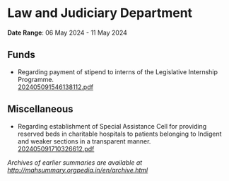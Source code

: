 # Law and Judiciary Department

**Date Range**: 06 May 2024 - 11 May 2024


## Funds
- Regarding payment of stipend to interns of the Legislative Internship Programme.\
  [202405091546138112.pdf](https://gr.maharashtra.gov.in/Site/Upload/Government%20Resolutions/English/202405091546138112.pdf)

## Miscellaneous
- Regarding establishment of Special Assistance Cell for providing reserved beds in charitable hospitals to patients belonging to Indigent and weaker sections in a transparent manner.\
  [202405091710326612.pdf](https://gr.maharashtra.gov.in/Site/Upload/Government%20Resolutions/English/202405091710326612.pdf)


*Archives of earlier summaries are available at http://mahsummary.orgpedia.in/en/archive.html*